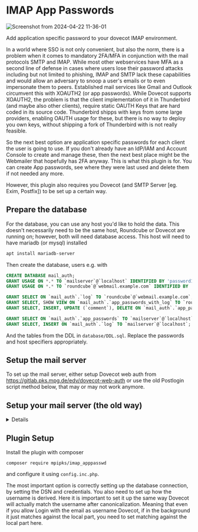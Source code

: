 # IMAP App Passwords

![Screenshot from 2024-04-22 11-36-01](https://github.com/bennet0496/imap_apppasswd/assets/4955327/233c02d1-9d29-41e2-8c91-4aef5ec5ba9a)

Add application specific password to your dovecot IMAP environment. 

In a world where SSO is not only convenient, but also the norm, there is a problem 
when it comes to mandatory 2FA/MFA in conjunction with the mail protocols SMTP and 
IMAP. While most other webservices have MFA as a second line of defense in cases
where users lose their password attacks including but not limited to phishing, IMAP
and SMTP lack these capabilities and would allow an adversary to snoop a user's
emails or to even impersonate them to peers. Established mail services like Gmail
and Outlook circumvent this with XOAUTH2 (or app passwords). While Dovecot 
supports XOAUTH2, the problem is that the client implementation of it in Thunderbird
(and maybe also other clients), require static OAUTH Keys that are hard coded in 
its source code. Thunderbird shipps with keys from some large providers, enabling 
OAUTH usage for these, but there is no way to deploy you own keys, without shipping
a fork of Thunderbird with is not really feasible.

So the next best option are application specific passwords for each client the user
is going to use. If you don't already have an IdP/IAM and Account Console to create
and manage these, then the next best place might be the Webmailer that hopefully
has 2FA anyway. This is what this plugin is for. You can create App passwords, see
where they were last used and delete them if not needed any more.

However, this plugin also requires you Dovecot (and SMTP Server [eg. Exim, Postfix])
to be set up a certain way. 

## Prepare the database
For the database, you can use any host you'd like to hold the data. This doesn't necessarily need 
to be the same host, Roundcube or Dovecot are running on; however, both will need database access.
This host will need to have mariadb (or mysql) installed
```bash
apt install mariadb-server
```

Then create the database, users e.g. with
```sql
CREATE DATABASE mail_auth;
GRANT USAGE ON *.* TO `mailserver`@`localhost` IDENTIFIED BY 'password123';
GRANT USAGE ON *.* TO `roundcube`@`webmail.example.com` IDENTIFIED BY 'password123';

GRANT SELECT ON `mail_auth`.`log` TO `roundcube`@`webmail.example.com`;
GRANT SELECT, SHOW VIEW ON `mail_auth`.`app_passwords_with_log` TO `roundcube`@`webmail.example.com`;
GRANT SELECT, INSERT, UPDATE (`comment`), DELETE ON `mail_auth`.`app_passwords` TO `roundcube`@`webmail.example.com`;

GRANT SELECT ON `mail_auth`.`app_passwords` TO `mailserver`@`localhost`;
GRANT SELECT, INSERT ON `mail_auth`.`log` TO `mailserver`@`localhost`;
```
And the tables from the DDL in `database/DDL.sql`. Replace the passwords and host specifiers
appropriately.

## Setup the mail server

To set up the mail server, either setup Dovecot web auth from https://gitlab.pks.mpg.de/edv/dovecot-web-auth or
use the old Postlogin script method below, that may or may not work anymore.


## Setup your mail server (the old way)
<details>
You will need the following to be installed on you mail server
```bash
apt install dovecot-mysql geoip-database geoipupdate
```

### Configure Dovecot
#### Configure the passdb
Now you'll need to configure Dovecot to use a SQL passdb that holds our application passwords.
In `/etc/dovecot/conf.d/10-auth.conf` uncomment the SQL include line
```
# ...
!include auth-sql.conf.ext
# ...
# ...
```
And add the passdb (and only the passdb) to the `auth-sql.conf.ext` file
```
# Authentication for SQL users. Included from 10-auth.conf.
#
# <doc/wiki/AuthDatabase.SQL.txt>

passdb {
  driver = sql

  # Path for SQL configuration file, see example-config/dovecot-sql.conf.ext
  args = /etc/dovecot/dovecot-sql.conf.ext
  override_fields = userdb_passdb=sql
  skip = authenticated
}
```
This species the SQL configuration and sets a custom userdb field that we'll use later in the
postlogin process to detect usage of the passdb. And lastly we want this passdb to be skipped if
another passdb, e.g. LDAP has already authenticated the user, i.e. when they log in with their
real password to Roundcube. It would also make sense to limit the passdb with the real passwords
to only be usable from out Roundcube
```
passdb {
  driver = ldap

  # Path for LDAP configuration file, see example-config/dovecot-ldap.conf.ext
  args = /etc/dovecot/dovecot-ldap.passdb.conf.ext
  
  # Replace with Roundcube IP
  override_fields = allow_nets=1.2.3.4/32 userdb_passdb=ldap
}
```
Again we mark which passwd was used, and we limit it to only successfully authenticate from
out webmailer's IP.

Now we configure the actual SQL statements Dovecot will use to authenticate against our passdb.
In `/etc/dovecot/dovecot-sql.conf.ext` set
```
driver = mysql
connect = host=127.0.0.1 dbname=mail user=mailserver password=password123

password_query = password_query = SELECT uid AS username, password, id AS userdb_passid \
  FROM app_passwords \
  WHERE uid = '%n' AND REGEXP_SUBSTR(password, '[$].*') = ENCRYPT('%w', REGEXP_SUBSTR(password, '[$].*[$]'))
```
Replace the `connect` line appropriately. This retrieves the username, password and password ID as
userdb attribute to we can tie the login to a specific password in our post-login script. We
need to pass the password to the database, as dovecot does not support the result to be multiple 
lines. This mean we transmit the in plain text to hash in query, therefore the connection should
be local or SSL/TLS encrypted.

#### Post-login Script (Last login tracking)
We want to show the user when each password was last used and from where. For this we need to
create a [post-login script for the IMAP](https://doc.dovecot.org/admin_manual/post_login_scripting/) 
(and POP3 if you into that sort of thing) service in Dovecot. In `/etc/dovecot/conf.d/10-master.conf` 
to the IMAP service, add `imap-postlogin` the executable line. And create a service `imap-postlogin`
pointing to the script
```
# ...
service imap {
  # Most of the memory goes to mmap()ing files. You may need to increase this
  # limit if you have huge mailboxes.
  #vsz_limit = $default_vsz_limit

  executable = imap imap-postlogin

  # Max. number of IMAP processes (connections)
  process_limit = 1024
}

service imap-postlogin {
  # all post-login scripts are executed via script-login binary
  executable = script-login /usr/local/bin/postlogin.sh

  # the script process runs as the user specified here (v2.0.14+):
  user = dovecot
  # this UNIX socket listener must use the same name as given to imap executable
  unix_listener imap-postlogin {
  }
}

#...
```
The script `dovecot/postlogin.sh` gathers the information and executes the parameter passed 
from the Dovecot script-login binary to finish the process. It depends on the `dovecot/geopip.py`
to gather Geographic information. You will need to have MaxMind GeoLite setup for this to work.
In this script you can also configure names for local networks
```python
local_networks = {
    "Network 1":                 ["172.17.1.0", 24],
    "Network 2":                 ["10.8.0.0", 16],
    "Network 3":                 ["192.168.0.0", 24],
}
```
If your Database server is not local, you will also need to modify the `postlogin.sh` to use the 
correct host and password.

### A word on the SMTP Server
If you use SASL login from your SMTP Server you are mostly set. It will just use the passdb aswell,
however, last-login tracking will not work, as I was unable to get dovecot to fire a post-login
script with the auth service.

If you have separate authentication in you SMTP server, you'll have to set it up to use the database
as well. And for good measure you might also want to look into firing a post-login script from there.
</details>

## Plugin Setup

Install the plugin with composer
```
composer require mpipks/imap_apppasswd
```

and configure it using `config.inc.php`.

The most important option is correctly setting up the database connection, by setting 
the DSN and credentials. You also need to set up how the username is derived. Here it is
important to set it up the same way Dovecot will actually match the username after canonicalization.
Meaning that even if you allow Login with the email as username Dovecot, if in the background it just
matches against the local part, you need to set matching against the local part here.